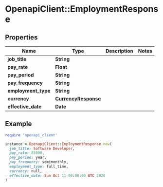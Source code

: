 # OpenapiClient::EmploymentResponse

## Properties

| Name | Type | Description | Notes |
| ---- | ---- | ----------- | ----- |
| **job_title** | **String** |  |  |
| **pay_rate** | **Float** |  |  |
| **pay_period** | **String** |  |  |
| **pay_frequency** | **String** |  |  |
| **employment_type** | **String** |  |  |
| **currency** | [**CurrencyResponse**](CurrencyResponse.md) |  |  |
| **effective_date** | **Date** |  |  |

## Example

```ruby
require 'openapi_client'

instance = OpenapiClient::EmploymentResponse.new(
  job_title: Software Developer,
  pay_rate: 85000,
  pay_period: year,
  pay_frequency: semimonthly,
  employment_type: full_time,
  currency: null,
  effective_date: Sun Oct 11 00:00:00 UTC 2020
)
```


